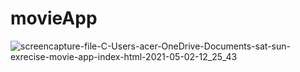 # movieApp
![screencapture-file-C-Users-acer-OneDrive-Documents-sat-sun-exrecise-movie-app-index-html-2021-05-02-12_25_43](https://user-images.githubusercontent.com/62959484/116815443-39900900-ab7b-11eb-9546-a4733236baf2.png)
